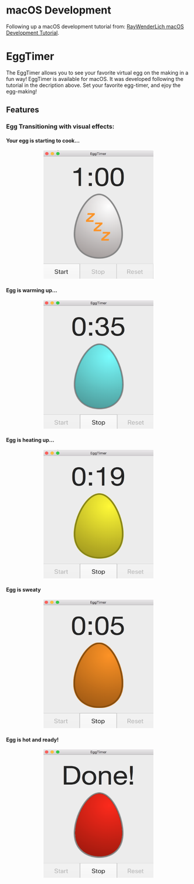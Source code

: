 <h1> macOS Development</h1>

<p>Following up a macOS development tutorial from: <a href="https://www.raywenderlich.com/151741/macos-development-beginners-part-1" title="macOS Development Tutorial" target="_blank">RayWenderLich macOS Development Tutorial</a>.</p>

<h1> EggTimer </h1>

<p>The EggTimer allows you to see your favorite virtual egg on the making in a fun way! EggTimer is available for macOS. It was developed following the tutorial in the decription above. Set your favorite egg-timer, and ejoy the egg-making!</p>

<h2> Features</h2>

<h3> Egg Transitioning with visual effects: </h3>

<h4> Your egg is starting to cook...</h4>
<p align="center">
<img src="/README.MD-Resources/whole_egg.png" height="350" width="300" alt="Whole Egg">
</p>

<h4>Egg is warming up...</h4>
<p align="center">
    <img src="/README.MD-Resources/25_percent.png" height="350" width="300" alt="Egg 25%">
</p>

<h4>Egg is heating up...</h4>
<p align="center">
    <img src="/README.MD-Resources/50_percent.png" height="350" width="300" alt="Egg 50%">
</p>

<h4>Egg is sweaty</h4>
<p align="center">
    <img src="/README.MD-Resources/75_percent.png" height="350" width="300" alt="Egg 75%">
</p>

<h4>Egg is hot and ready!</h4>

<p align="center">
<img src="/README.MD-Resources/100_percent.png" height="350" width="300" alt="Egg done">
</p>